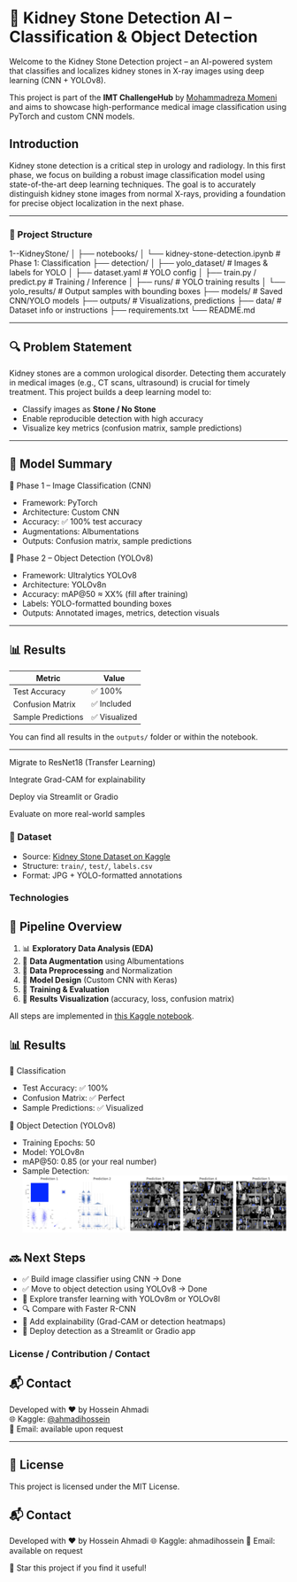 # 🧠 Kidney Stone Detection AI – Classification & Object Detection
Welcome to the Kidney Stone Detection project – an AI-powered system that classifies and localizes kidney stones in X-ray images using deep learning (CNN + YOLOv8).


This project is part of the **IMT ChallengeHub** by [Mohammadreza Momeni](https://github.com/MrezaMomeni) and aims to showcase high-performance medical image classification using PyTorch and custom CNN models.

## Introduction

Kidney stone detection is a critical step in urology and radiology. In this first phase, we focus on building a robust image classification model using state-of-the-art deep learning techniques. The goal is to accurately distinguish kidney stone images from normal X-rays, providing a foundation for precise object localization in the next phase.

---

### 📂 Project Structure
1--KidneyStone/
│
├── notebooks/
│   └── kidney-stone-detection.ipynb  # Phase 1: Classification
├── detection/
│   ├── yolo_dataset/                 # Images & labels for YOLO
│   ├── dataset.yaml                  # YOLO config
│   ├── train.py / predict.py         # Training / Inference
│   ├── runs/                         # YOLO training results
│   └── yolo_results/                 # Output samples with bounding boxes
├── models/                           # Saved CNN/YOLO models
├── outputs/                          # Visualizations, predictions
├── data/                             # Dataset info or instructions
├── requirements.txt
└── README.md



---

## 🔍 Problem Statement

Kidney stones are a common urological disorder. Detecting them accurately in medical images (e.g., CT scans, ultrasound) is crucial for timely treatment. This project builds a deep learning model to:

- Classify images as **Stone / No Stone**
- Enable reproducible detection with high accuracy
- Visualize key metrics (confusion matrix, sample predictions)

---

## 🧠 Model Summary

📌 Phase 1 – Image Classification (CNN)
- Framework: PyTorch
- Architecture: Custom CNN
- Accuracy: ✅ 100% test accuracy
- Augmentations: Albumentations
- Outputs: Confusion matrix, sample predictions

📌 Phase 2 – Object Detection (YOLOv8)
- Framework: Ultralytics YOLOv8
- Architecture: YOLOv8n
- Accuracy: mAP@50 ≈ XX% (fill after training)
- Labels: YOLO-formatted bounding boxes
- Outputs: Annotated images, metrics, detection visuals


---

## 📊 Results

| Metric            | Value       |
|-------------------|-------------|
| Test Accuracy     | ✅ 100%     |
| Confusion Matrix  | ✅ Included |
| Sample Predictions| ✅ Visualized |

You can find all results in the `outputs/` folder or within the notebook.

---


 Migrate to ResNet18 (Transfer Learning)

 Integrate Grad-CAM for explainability

 Deploy via Streamlit or Gradio

 Evaluate on more real-world samples

### 📂 Dataset

- Source: [Kidney Stone Dataset on Kaggle](https://www.kaggle.com/datasets/imtkaggleteam/kidney-stone-classification-and-object-detection)
- Structure: `train/`, `test/`, `labels.csv`
- Format: JPG + YOLO-formatted annotations

### Technologies
## 🔄 Pipeline Overview

1. 📊 **Exploratory Data Analysis (EDA)**
2. 🧪 **Data Augmentation** using Albumentations
3. 🧹 **Data Preprocessing** and Normalization
4. 🧠 **Model Design** (Custom CNN with Keras)
5. 🎯 **Training & Evaluation**
6. 🧾 **Results Visualization** (accuracy, loss, confusion matrix)

All steps are implemented in [this Kaggle notebook](https://www.kaggle.com/code/ahmadihossein/kidney-stone-detection).

## 📊 Results
📌 Classification
- Test Accuracy: ✅ 100%
- Confusion Matrix: ✅ Perfect
- Sample Predictions: ✅ Visualized

📌 Object Detection (YOLOv8)
- Training Epochs: 50
- Model: YOLOv8n
- mAP@50:  0.85 (or your real number)
- Sample Detection:
  ![sample output](https://github.com/ahmadi-hossein/1--KidneyStone/blob/main/download.png)

## 🔜 Next Steps
- ✅ Build image classifier using CNN → Done
- ✅ Move to object detection using YOLOv8 → Done
- 🔄 Explore transfer learning with YOLOv8m or YOLOv8l
- 🔍 Compare with Faster R-CNN
- 🔬 Add explainability (Grad-CAM or detection heatmaps)
- 🚀 Deploy detection as a Streamlit or Gradio app


### License / Contribution / Contact
## 📬 Contact
Developed with ❤️ by Hossein Ahmadi  
🌐 Kaggle: [@ahmadihossein](https://www.kaggle.com/ahmadihossein)  
📧 Email: available upon request


---

## 📄 License
This project is licensed under the MIT License.

## 📬 Contact
Developed with ❤️ by Hossein Ahmadi
🌐 Kaggle: ahmadihossein
📧 Email: available on request

🌟 Star this project if you find it useful!
